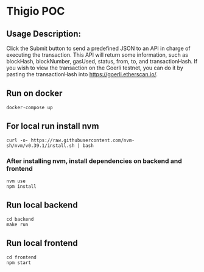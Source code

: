 # Thigio POC

## Usage Description:
Click the Submit button to send a predefined JSON to an API in charge of executing the transaction. This API will return some information,
such as blockHash, blockNumber, gasUsed, status, from, to, and transactionHash. If you wish to view the transaction on the Goerli testnet, you can do it by pasting the transactionHash into https://goerli.etherscan.io/.

## Run on docker

```
docker-compose up
```

## For local run install nvm

```
curl -o- https://raw.githubusercontent.com/nvm-sh/nvm/v0.39.1/install.sh | bash
```

### After installing nvm, install dependencies on backend and frontend
```
nvm use
npm install
```

## Run local backend

```
cd backend
make run
```

## Run local frontend

```
cd frontend
npm start
```
